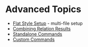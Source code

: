 # Advanced Topics

* [Flat Style Setup](/learn/advanced/flat_style) - multi-file setup
* [Combining Relation Results](/learn/advanced/combine)
* [Standalone Commands](/learn/advanced/commands)
* [Custom Commands](/learn/advanced/custom_commands)

